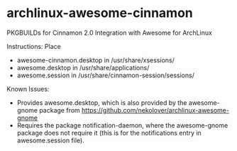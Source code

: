 archlinux-awesome-cinnamon
=======================

PKGBUILDs for Cinnamon 2.0 Integration with Awesome for ArchLinux

Instructions: Place
- awesome-cinnamon.desktop in /usr/share/xsessions/
- awesome.desktop in /usr/share/applications/
- awesome.session in /usr/share/cinnamon-session/sessions/

Known Issues:
- Provides awesome.desktop, which is also provided by the awesome-gnome package from https://github.com/nekolover/archlinux-awesome-gnome
- Requires the package notification-daemon, where the awesome-gnome package does not require it (this is for the notifications entry in awesome.session file).
